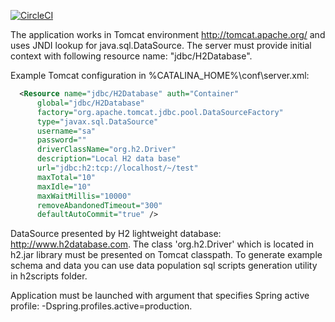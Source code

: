 [![CircleCI](https://circleci.com/gh/ihlys/helloservice.svg?style=svg)](https://circleci.com/gh/ihlys/helloservice)

The application works in Tomcat environment http://tomcat.apache.org/ and uses JNDI lookup for java.sql.DataSource.
The server must provide initial context with following resource name: "jdbc/H2Database".

Example Tomcat configuration in %CATALINA_HOME%\conf\server.xml:
```xml
  <Resource name="jdbc/H2Database" auth="Container"
      global="jdbc/H2Database"
      factory="org.apache.tomcat.jdbc.pool.DataSourceFactory"
      type="javax.sql.DataSource"
      username="sa"
      password=""
      driverClassName="org.h2.Driver"
      description="Local H2 data base"
      url="jdbc:h2:tcp://localhost/~/test"
      maxTotal="10"
      maxIdle="10"
      maxWaitMillis="10000"
      removeAbandonedTimeout="300"           
      defaultAutoCommit="true" />
```
      
DataSource presented by H2 lightweight database: http://www.h2database.com. The class 'org.h2.Driver' which is located in h2.jar library must be presented on Tomcat classpath. 
To generate example schema and data you can use data population sql scripts generation utility in h2scripts folder.

Application must be launched with argument that specifies Spring active profile: -Dspring.profiles.active=production.
